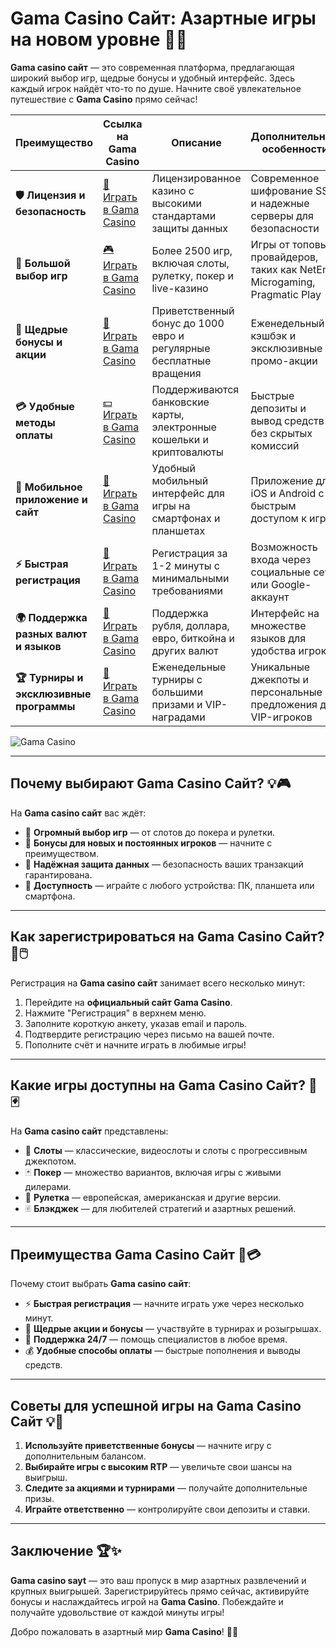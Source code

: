 # Gama Casino Сайт: Азартные игры на новом уровне 🎰✨

**Gama casino сайт** — это современная платформа, предлагающая широкий выбор игр, щедрые бонусы и удобный интерфейс. Здесь каждый игрок найдёт что-то по душе. Начните своё увлекательное путешествие с **Gama Casino** прямо сейчас!

| **Преимущество**                      | **Ссылка на Gama Casino**                  | **Описание**                                       | **Дополнительные особенности**                     |
|----------------------------------------|--------------------------------------------|--------------------------------------------------|--------------------------------------------------|
| **🛡️ Лицензия и безопасность**         | [🔗 Играть в Gama Casino](https://brandplay.link/j6NMKsDz) | Лицензированное казино с высокими стандартами защиты данных | Современное шифрование SSL и надежные серверы для безопасности |
| **🎰 Большой выбор игр**               | [🎮 Играть в Gama Casino](https://brandplay.link/j6NMKsDz) | Более 2500 игр, включая слоты, рулетку, покер и live-казино | Игры от топовых провайдеров, таких как NetEnt, Microgaming, Pragmatic Play |
| **🎁 Щедрые бонусы и акции**           | [🎉 Играть в Gama Casino](https://brandplay.link/j6NMKsDz) | Приветственный бонус до 1000 евро и регулярные бесплатные вращения | Еженедельный кэшбэк и эксклюзивные промо-акции |
| **💳 Удобные методы оплаты**           | [💵 Играть в Gama Casino](https://brandplay.link/j6NMKsDz) | Поддерживаются банковские карты, электронные кошельки и криптовалюты | Быстрые депозиты и вывод средств без скрытых комиссий |
| **📱 Мобильное приложение и сайт**     | [📲 Играть в Gama Casino](https://brandplay.link/j6NMKsDz) | Удобный мобильный интерфейс для игры на смартфонах и планшетах | Приложение для iOS и Android с быстрым доступом к играм |
| **⚡ Быстрая регистрация**             | [🔑 Играть в Gama Casino](https://brandplay.link/j6NMKsDz) | Регистрация за 1-2 минуты с минимальными требованиями | Возможность входа через социальные сети или Google-аккаунт |
| **🌍 Поддержка разных валют и языков** | [💱 Играть в Gama Casino](https://brandplay.link/j6NMKsDz) | Поддержка рубля, доллара, евро, биткойна и других валют | Интерфейс на множестве языков для удобства игроков |
| **🏆 Турниры и эксклюзивные программы** | [🥇 Играть в Gama Casino](https://brandplay.link/j6NMKsDz) | Еженедельные турниры с большими призами и VIP-наградами | Уникальные джекпоты и персональные предложения для VIP-игроков |

![Gama Casino](https://static18.tgcnt.ru/posts/_0/e7/e77df96eb2a24734807726d553ca766e.jpg)

---

## Почему выбирают Gama Casino Сайт? 💡🎮

На **Gama casino сайт** вас ждёт:

- 🎰 **Огромный выбор игр** — от слотов до покера и рулетки.
- 🎁 **Бонусы для новых и постоянных игроков** — начните с преимуществом.
- 🔐 **Надёжная защита данных** — безопасность ваших транзакций гарантирована.
- 📱 **Доступность** — играйте с любого устройства: ПК, планшета или смартфона.

---

## Как зарегистрироваться на Gama Casino Сайт? 🚀🖱️

Регистрация на **Gama casino сайт** занимает всего несколько минут:

1. Перейдите на **официальный сайт Gama Casino**.
2. Нажмите "Регистрация" в верхнем меню.
3. Заполните короткую анкету, указав email и пароль.
4. Подтвердите регистрацию через письмо на вашей почте.
5. Пополните счёт и начните играть в любимые игры!

---

## Какие игры доступны на Gama Casino Сайт? 🎡🃏

На **Gama casino сайт** представлены:

- 🎰 **Слоты** — классические, видеослоты и слоты с прогрессивным джекпотом.
- 🃏 **Покер** — множество вариантов, включая игры с живыми дилерами.
- 🎡 **Рулетка** — европейская, американская и другие версии.
- 🃠 **Блэкджек** — для любителей стратегий и азартных решений.

---

## Преимущества Gama Casino Сайт 🌟💳

Почему стоит выбрать **Gama casino сайт**:

- ⚡ **Быстрая регистрация** — начните играть уже через несколько минут.
- 🎀 **Щедрые акции и бонусы** — участвуйте в турнирах и розыгрышах.
- 💬 **Поддержка 24/7** — помощь специалистов в любое время.
- 💰 **Удобные способы оплаты** — быстрые пополнения и выводы средств.

---

## Советы для успешной игры на Gama Casino Сайт 💡🎯

1. **Используйте приветственные бонусы** — начните игру с дополнительным балансом.
2. **Выбирайте игры с высоким RTP** — увеличьте свои шансы на выигрыш.
3. **Следите за акциями и турнирами** — получайте дополнительные призы.
4. **Играйте ответственно** — контролируйте свои депозиты и ставки.

---

## Заключение 🏆✨

**Gama casino sayt** — это ваш пропуск в мир азартных развлечений и крупных выигрышей. Зарегистрируйтесь прямо сейчас, активируйте бонусы и наслаждайтесь игрой на **Gama Casino**. Побеждайте и получайте удовольствие от каждой минуты игры!

Добро пожаловать в азартный мир **Gama Casino**! 🎰✨
